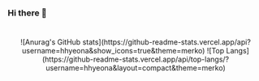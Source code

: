 ### Hi there 👋


#
<div align="center">
![Anurag's GitHub stats](https://github-readme-stats.vercel.app/api?username=hhyeona&show_icons=true&theme=merko)
![Top Langs](https://github-readme-stats.vercel.app/api/top-langs/?username=hhyeona&layout=compact&theme=merko)
  
</div>
<!--
**hhyeona/hhyeona** is a ✨ _special_ ✨ repository because its `README.md` (this file) appears on your GitHub profile.

Here are some ideas to get you started:

- 🔭 I’m currently working on ...
- 🌱 I’m currently learning ...
- 👯 I’m looking to collaborate on ...
- 🤔 I’m looking for help with ...
- 💬 Ask me about ...
- 📫 How to reach me: ...
- 😄 Pronouns: ...
- ⚡ Fun fact: ...
-->
